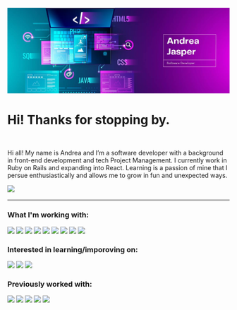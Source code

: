 ![Hero banner for Andrea Jasper](https://github.com/AndreaJasper/AndreaJasper/blob/master/images/GH-Banner-New.jpg)

# Hi! Thanks for stopping by.
<!--
<div align="center">
  <img width="100%" src="https://github.com/AndreaJasper/AndreaJasper/blob/branding-updates/images/hero-banner.png" alt="cover" />
</div>
-->
<br>

Hi all! My name is Andrea and I’m a software developer with a background in front-end development and tech Project Management. I currently work in Ruby on Rails and expanding into React. Learning is a passion of mine that I persue enthusiastically and allows me to grow in fun and unexpected ways.

![](https://img.shields.io/badge/LinkedIn-informational?style=for-the-badge&logo=linkedin&logoColor=white&color=4D0974)

---

### What I'm working with:
![](https://img.shields.io/badge/-HTML5-informational?style=for-the-badge&logo=html5&logoColor=white&color=4D0974)
![](https://img.shields.io/badge/-Rails-informational?style=for-the-badge&logo=ruby-on-rails&logoColor=white&color=4D0974)
![](https://img.shields.io/badge/-Sass-informational?style=for-the-badge&logo=sass&logoColor=white&color=4D0974)
![](https://img.shields.io/badge/-CSS3-informational?style=for-the-badge&logo=css3&logoColor=white&color=4D0974)
![](https://img.shields.io/badge/-UiKit-informational?style=for-the-badge&logo=uikit&logoColor=white&color=4D0974)
![](https://img.shields.io/badge/-SQlite-informational?style=for-the-badge&logo=sqlite&logoColor=white&color=4D0974)
![](https://img.shields.io/badge/-Slack-informational?style=for-the-badge&logo=slack&logoColor=white&color=4D0974)
![](https://img.shields.io/badge/-GitHub-informational?style=for-the-badge&logo=github&logoColor=white&color=4D0974)
![](https://img.shields.io/badge/-VS_Code-informational?style=for-the-badge&logo=visual-studio-code&logoColor=white&color=4D0974)

### Interested in learning/imporoving on:
![](https://img.shields.io/badge/-JavaScript-informational?style=for-the-badge&logo=javascript&logoColor=white&color=4D0974)
![](https://img.shields.io/badge/-React-informational?style=for-the-badge&logo=react&logoColor=white&color=4D0974)
![](https://img.shields.io/badge/-Mongo_DB-informational?style=for-the-badge&logo=mongo-db&logoColor=white&color=4D0974)

### Previously worked with:
![](https://img.shields.io/badge/-Redux-informational?style=for-the-badge&logo=redux&logoColor=white&color=4D0974)
![](https://img.shields.io/badge/-Node-informational?style=for-the-badge&logo=node&logoColor=white&color=4D0974)
![](https://img.shields.io/badge/-PHP-informational?style=for-the-badge&logo=php&logoColor=white&color=4D0974)
![](https://img.shields.io/badge/-Bootstrap-informational?style=for-the-badge&logo=bootstrap&logoColor=white&color=4D0974)
![](https://img.shields.io/badge/-WordPress-informational?style=for-the-badge&logo=wordpress&logoColor=white&color=4D0974)
